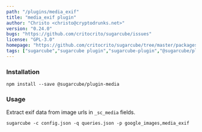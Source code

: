 ```yaml
---
path: "/plugins/media_exif"
title: "media_exif plugin"
author: "Christo <christo@cryptodrunks.net>"
version: "0.24.0"
bugs: "https://github.com/critocrito/sugarcube/issues"
license: "GPL-3.0"
homepage: "https://github.com/critocrito/sugarcube/tree/master/packages/plugin-media#readme"
tags: ["sugarcube","sugarcube plugin","sugarcube-plugin","@sugarcube/plugin","data","transformation","exif","images","media"]
---
```


### Installation
    npm install --save @sugarcube/plugin-media


### Usage
Extract exif data from image urls in `_sc_media` fields.

`sugarcube -c config.json -q queries.json -p google_images,media_exif`
